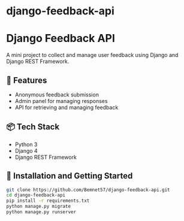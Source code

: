 # django-feedback-api
# Django Feedback API

A mini project to collect and manage user feedback using Django and Django REST Framework.

## 🚀 Features
- Anonymous feedback submission
- Admin panel for managing responses
- API for retrieving and managing feedback

## 📦 Tech Stack
- Python 3
- Django 4
- Django REST Framework

## 🔧 Installation and Getting Started

```bash
git clone https://github.com/Bemnet57/django-feedback-api.git
cd django-feedback-api
pip install -r requirements.txt
python manage.py migrate
python manage.py runserver
```
